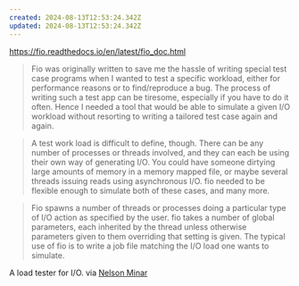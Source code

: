 ```yaml
---
created: 2024-08-13T12:53:24.342Z
updated: 2024-08-13T12:53:24.342Z
---
```

https://fio.readthedocs.io/en/latest/fio_doc.html

> Fio was originally written to save me the hassle of writing special test case programs when I wanted to test a specific workload, either for performance reasons or to find/reproduce a bug. The process of writing such a test app can be tiresome, especially if you have to do it often. Hence I needed a tool that would be able to simulate a given I/O workload without resorting to writing a tailored test case again and again.

> A test work load is difficult to define, though. There can be any number of processes or threads involved, and they can each be using their own way of generating I/O. You could have someone dirtying large amounts of memory in a memory mapped file, or maybe several threads issuing reads using asynchronous I/O. fio needed to be flexible enough to simulate both of these cases, and many more.

> Fio spawns a number of threads or processes doing a particular type of I/O action as specified by the user. fio takes a number of global parameters, each inherited by the thread unless otherwise parameters given to them overriding that setting is given. The typical use of fio is to write a job file matching the I/O load one wants to simulate.

A load tester for I/O. via [Nelson Minar](https://tech.lgbt/@nelson/112952210816771695)